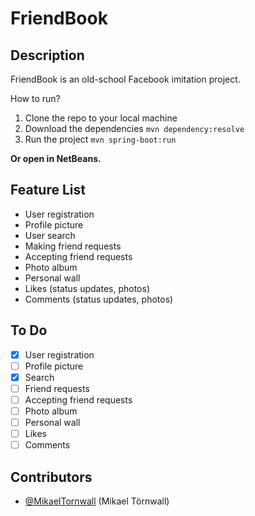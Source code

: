 # FriendBook

## Description

FriendBook is an old-school Facebook imitation project.

How to run?

1. Clone the repo to your local machine
2. Download the dependencies `mvn dependency:resolve`
3. Run the project `mvn spring-boot:run`

**Or open in NetBeans.**

## Feature List
* User registration
* Profile picture
* User search
* Making friend requests
* Accepting friend requests
* Photo album
* Personal wall
* Likes (status updates, photos)
* Comments (status updates, photos)

## To Do

- [x] User registration <br>
- [ ] Profile picture <br>
- [x] Search <br>
- [ ] Friend requests <br>
- [ ] Accepting friend requests <br>
- [ ] Photo album <br>
- [ ] Personal wall <br>
- [ ] Likes <br>
- [ ] Comments <br>

## Contributors
* [@MikaelTornwall](https://github.com/MikaelTornwall/) (Mikael Törnwall)
